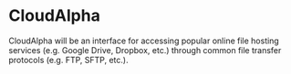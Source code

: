 # CloudAlpha #

CloudAlpha will be an interface for accessing popular online file hosting services (e.g. Google Drive, Dropbox, etc.) through common file transfer protocols (e.g. FTP, SFTP, etc.).